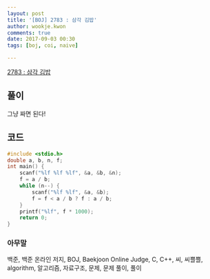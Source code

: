 ```yaml
---
layout: post
title: '[BOJ] 2783 : 삼각 김밥'
author: wookje.kwon
comments: true
date: 2017-09-03 00:30
tags: [boj, coi, naive]

---
```


[2783 : 삼각 김밥](https://www.acmicpc.net/problem/2783)

## 풀이

그냥 짜면 된다!

## 코드

```cpp
#include <stdio.h>
double a, b, n, f;
int main() {
	scanf("%lf %lf %lf", &a, &b, &n);
	f = a / b;
	while (n--) {
		scanf("%lf %lf", &a, &b);
		f = f < a / b ? f : a / b;
	}
	printf("%lf", f * 1000);
	return 0;
}
```

### 아무말  
백준, 백준 온라인 저지, BOJ, Baekjoon Online Judge, C, C++, 씨, 씨쁠쁠, algorithm, 알고리즘, 자료구조, 문제, 문제 풀이, 풀이